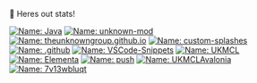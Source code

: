 
💪 Heres out stats!

[![Name: Java](https://img.shields.io/github/commit-activity/t/TheUnknownGroup/Java)](https://github.com/TheUnknownGroup/)
[![Name: unknown-mod](https://img.shields.io/github/commit-activity/t/TheUnknownGroup/unknown-mod)](https://github.com/TheUnknownGroup/)
[![Name: theunknowngroup.github.io](https://img.shields.io/github/commit-activity/t/TheUnknownGroup/theunknowngroup.github.io)](https://github.com/TheUnknownGroup/)
[![Name: custom-splashes](https://img.shields.io/github/commit-activity/t/TheUnknownGroup/custom-splashes)](https://github.com/TheUnknownGroup/)
[![Name: .github](https://img.shields.io/github/commit-activity/t/TheUnknownGroup/.github)](https://github.com/TheUnknownGroup/)
[![Name: VSCode-Snippets](https://img.shields.io/github/commit-activity/t/TheUnknownGroup/VSCode-Snippets)](https://github.com/TheUnknownGroup/)
[![Name: UKMCL](https://img.shields.io/github/commit-activity/t/TheUnknownGroup/UKMCL)](https://github.com/TheUnknownGroup/)
[![Name: Elementa](https://img.shields.io/github/commit-activity/t/TheUnknownGroup/Elementa)](https://github.com/TheUnknownGroup/)
[![Name: push](https://img.shields.io/github/commit-activity/t/TheUnknownGroup/push)](https://github.com/TheUnknownGroup/)
[![Name: UKMCLAvalonia](https://img.shields.io/github/commit-activity/t/TheUnknownGroup/UKMCLAvalonia)](https://github.com/TheUnknownGroup/)
[![Name: 7v13wbluqt](https://img.shields.io/github/commit-activity/t/TheUnknownGroup/7v13wbluqt)](https://github.com/TheUnknownGroup/)
